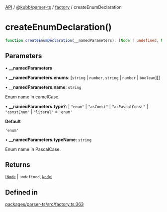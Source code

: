 [API](../../../../../packages.md) / [@kubb/parser-ts](../../../index.md) / [factory](../index.md) / createEnumDeclaration

# createEnumDeclaration()

```ts
function createEnumDeclaration(__namedParameters): [Node | undefined, Node]
```

## Parameters

• **\_\_namedParameters**

• **\_\_namedParameters.enums**: [`string` \| `number`, `string` \| `number` \| `boolean`][]

• **\_\_namedParameters.name**: `string`

Enum name in camelCase.

• **\_\_namedParameters.type?**: 
  \| `"enum"`
  \| `"asConst"`
  \| `"asPascalConst"`
  \| `"constEnum"`
  \| `"literal"` = `'enum'`

**Default**

`'enum'`

• **\_\_namedParameters.typeName**: `string`

Enum name in PascalCase.

## Returns

[[`Node`](../../ts/interfaces/Node.md) \| `undefined`, [`Node`](../../ts/interfaces/Node.md)]

## Defined in

[packages/parser-ts/src/factory.ts:363](https://github.com/kubb-project/kubb/blob/41d5fcbd23d143293d72542efcb650e62fa3a210/packages/parser-ts/src/factory.ts#L363)
